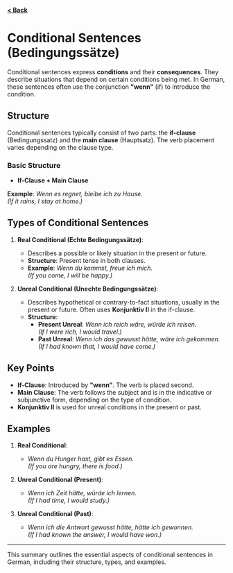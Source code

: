 [**< Back**](../Readme.md)


# Conditional Sentences (Bedingungssätze)

Conditional sentences express **conditions** and their **consequences**. They describe situations that depend on certain conditions being met. In German, these sentences often use the conjunction **"wenn"** (if) to introduce the condition.

## Structure

Conditional sentences typically consist of two parts: the **if-clause** (Bedingungssatz) and the **main clause** (Hauptsatz). The verb placement varies depending on the clause type.

### Basic Structure

- **If-Clause + Main Clause**

**Example**: *Wenn es regnet, bleibe ich zu Hause.*  
*(If it rains, I stay at home.)*

## Types of Conditional Sentences

1. **Real Conditional (Echte Bedingungssätze)**: 
   - Describes a possible or likely situation in the present or future.
   - **Structure**: Present tense in both clauses.
   - **Example**: *Wenn du kommst, freue ich mich.*  
     *(If you come, I will be happy.)*

2. **Unreal Conditional (Unechte Bedingungssätze)**:
   - Describes hypothetical or contrary-to-fact situations, usually in the present or future. Often uses **Konjunktiv II** in the if-clause.
   - **Structure**: 
     - **Present Unreal**: *Wenn ich reich wäre, würde ich reisen.*  
       *(If I were rich, I would travel.)*
     - **Past Unreal**: *Wenn ich das gewusst hätte, wäre ich gekommen.*  
       *(If I had known that, I would have come.)*

## Key Points

- **If-Clause**: Introduced by **"wenn"**. The verb is placed second.
- **Main Clause**: The verb follows the subject and is in the indicative or subjunctive form, depending on the type of condition.
- **Konjunktiv II** is used for unreal conditions in the present or past.

## Examples

1. **Real Conditional**:
   - *Wenn du Hunger hast, gibt es Essen.*  
     *(If you are hungry, there is food.)*

2. **Unreal Conditional (Present)**:
   - *Wenn ich Zeit hätte, würde ich lernen.*  
     *(If I had time, I would study.)*

3. **Unreal Conditional (Past)**:
   - *Wenn ich die Antwort gewusst hätte, hätte ich gewonnen.*  
     *(If I had known the answer, I would have won.)*

---

This summary outlines the essential aspects of conditional sentences in German, including their structure, types, and examples.